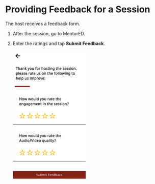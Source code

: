 # Providing Feedback for a Session
The host receives a feedback form.

1.  After the session, go to MentorED.

2. Enter the ratings and tap **Submit Feedback**.

   <div class="screenshot">

   ![Feedback](media/host-feedback-form.PNG) 

   </div>
